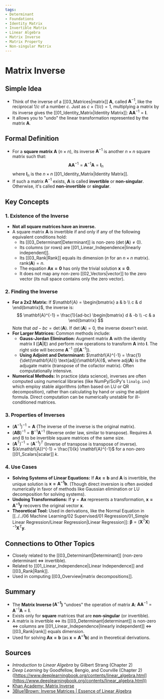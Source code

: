 ```yaml
---
tags:
- Determinant
- Foundations
- Identity Matrix
- Invertible Matrix
- Linear Algebra
- Matrix Inverse
- Matrix Property
- Non-singular Matrix
---
```


# Matrix Inverse

## Simple Idea
*   Think of the inverse of a [[03_Matrices|matrix]] $\mathbf{A}$, called $\mathbf{A}^{-1}$, like the reciprocal $1/c$ of a number $c$. Just as $c \times (1/c) = 1$, multiplying a matrix by its inverse gives the [[01_Identity_Matrix|Identity Matrix]]: $\mathbf{A} \mathbf{A}^{-1} = \mathbf{I}$.
*   It allows you to "undo" the linear transformation represented by the matrix $\mathbf{A}$.

## Formal Definition
*   For a **square matrix** $\mathbf{A}$ ($n \times n$), its inverse $\mathbf{A}^{-1}$ is another $n \times n$ square matrix such that:
    $$ \mathbf{A} \mathbf{A}^{-1} = \mathbf{A}^{-1} \mathbf{A} = \mathbf{I}_n $$
    where $\mathbf{I}_n$ is the $n \times n$ [[01_Identity_Matrix|Identity Matrix]].
*   If such a matrix $\mathbf{A}^{-1}$ exists, $\mathbf{A}$ is called **invertible** or **non-singular**. Otherwise, it's called **non-invertible** or **singular**.

## Key Concepts

### 1. Existence of the Inverse
*   **Not all square matrices have an inverse.**
*   A square matrix $\mathbf{A}$ is invertible if and only if any of the following equivalent conditions hold:
    *   Its [[03_Determinant|Determinant]] is non-zero ($\det(\mathbf{A}) \neq 0$).
    *   Its columns (or rows) are [[01_Linear_Independence|linearly independent]].
    *   Its [[03_Rank|Rank]] equals its dimension ($n$ for an $n \times n$ matrix). $\text{rank}(\mathbf{A}) = n$.
    *   The equation $\mathbf{Ax = 0}$ has only the trivial solution $\mathbf{x = 0}$.
    *   It does not map any non-zero [[02_Vectors|vector]] to the zero vector (its null space contains only the zero vector).

### 2. Finding the Inverse
*   **For a 2x2 Matrix:** If $\mathbf{A} = \begin{bmatrix} a & b \\ c & d \end{bmatrix}$, the inverse is:
    $$ \mathbf{A}^{-1} = \frac{1}{ad-bc} \begin{bmatrix} d & -b \\ -c & a \end{bmatrix} $$
    Note that $ad-bc = \det(\mathbf{A})$. If $\det(\mathbf{A}) = 0$, the inverse doesn't exist.
*   **For Larger Matrices:** Common methods include:
    *   **Gauss-Jordan Elimination:** Augment matrix $\mathbf{A}$ with the identity matrix $\mathbf{I}$ ($[\mathbf{A} | \mathbf{I}]$) and perform row operations to transform $\mathbf{A}$ into $\mathbf{I}$. The right side will become $\mathbf{A}^{-1}$ ($[\mathbf{I} | \mathbf{A}^{-1}]$).
    *   **Using Adjoint and Determinant:** $\mathbf{A}^{-1} = \frac{1}{\det(\mathbf{A})} \text{adj}(\mathbf{A})$, where $\text{adj}(\mathbf{A})$ is the adjugate matrix (transpose of the cofactor matrix). Often computationally intensive.
*   **Numerical Methods:** In practice (data science), inverses are often computed using numerical libraries (like NumPy/SciPy's `linalg.inv`) which employ stable algorithms (often based on LU or QR decomposition), rather than calculating by hand or using the adjoint formula. Direct computation can be numerically unstable for ill-conditioned matrices.

### 3. Properties of Inverses
*   $(\mathbf{A}^{-1})^{-1} = \mathbf{A}$ (The inverse of the inverse is the original matrix).
*   $(\mathbf{AB})^{-1} = \mathbf{B}^{-1}\mathbf{A}^{-1}$ (Reverse order law, similar to transpose). Requires A and B to be invertible square matrices of the same size.
*   $(\mathbf{A}^T)^{-1} = (\mathbf{A}^{-1})^T$ (Inverse of transpose is transpose of inverse).
*   $(k\mathbf{A})^{-1} = \frac{1}{k} \mathbf{A}^{-1}$ for a non-zero [[01_Scalars|scalar]] $k$.

### 4. Use Cases
*   **Solving Systems of Linear Equations:** If $\mathbf{Ax = b}$ and $\mathbf{A}$ is invertible, the unique solution is $\mathbf{x = A^{-1}b}$. (Though direct inversion is often avoided numerically in favor of methods like Gaussian elimination or LU decomposition for solving systems).
*   **Undoing Transformations:** If $\mathbf{y} = \mathbf{Ax}$ represents a transformation, $\mathbf{x = A^{-1}y}$ recovers the original vector $\mathbf{x}$.
*   **Theoretical Tool:** Used in derivations, like the Normal Equation in [[../../06 Machine Learning/02 Supervised/01 Regression/01_Simple Linear Regression/Linear Regression|Linear Regression]]: $\boldsymbol{\beta} = (\mathbf{X}^T\mathbf{X})^{-1}\mathbf{X}^T\mathbf{y}$.

## Connections to Other Topics
*   Closely related to the [[03_Determinant|Determinant]] (non-zero determinant $\iff$ invertible).
*   Related to [[01_Linear_Independence|Linear Independence]] and [[03_Rank|Rank]].
*   Used in computing [[03_Overview|matrix decompositions]].

## Summary
*   The **Matrix Inverse ($\mathbf{A}^{-1}$)** "undoes" the operation of matrix $\mathbf{A}$: $\mathbf{A} \mathbf{A}^{-1} = \mathbf{A}^{-1} \mathbf{A} = \mathbf{I}$.
*   Exists only for **square** matrices that are **non-singular** (or invertible).
*   A matrix is invertible $\iff$ its [[03_Determinant|determinant]] is non-zero $\iff$ columns are [[01_Linear_Independence|linearly independent]] $\iff$ [[03_Rank|rank]] equals dimension.
*   Used for solving $\mathbf{Ax=b}$ (as $\mathbf{x = A^{-1}b}$) and in theoretical derivations.

## Sources
*   *Introduction to Linear Algebra* by Gilbert Strang (Chapter 2)
*   *Deep Learning* by Goodfellow, Bengio, and Courville (Chapter 2) ([https://www.deeplearningbook.org/contents/linear_algebra.html](https://www.deeplearningbook.org/contents/linear_algebra.html))
*   [Khan Academy: Matrix Inverse](https://www.khanacademy.org/math/precalculus/x9e81a4f98389efdf:matrices/x9e81a4f98389efdf:finding-the-inverse-of-a-matrix-using-gaussian-elimination/v/finding-the-inverse-of-a-3x3-matrix-using-gaussian-elimination)
*   [3Blue1Brown: Inverse Matrices | Essence of Linear Algebra](https://www.youtube.com/watch?v=uQhTuRlWMxw)
